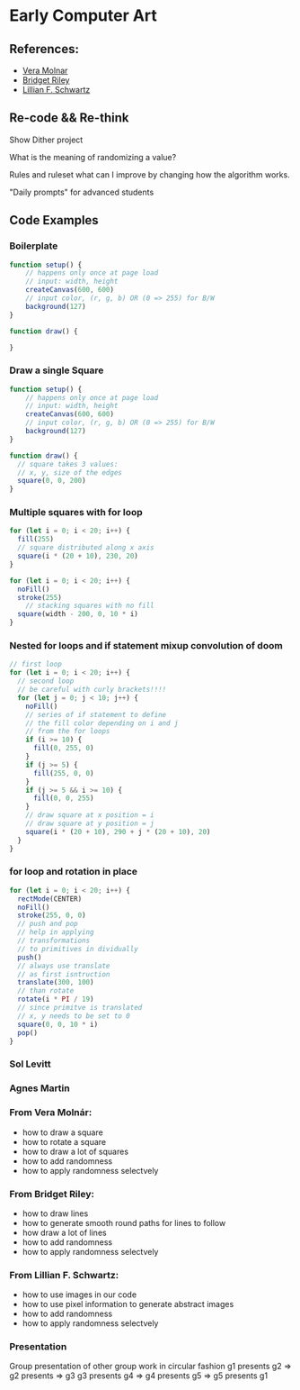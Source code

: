 # Early Computer Art


## References:
* [Vera Molnar](https://www.google.com/search?sca_esv=e6cbb193bcbd8d96&hl=en&q=vera+molnar&udm=2&fbs=ABzOT_CWdhQLP1FcmU5B0fn3xuWpA-dk4wpBWOGsoR7DG5zJBjLjqIC1CYKD9D-DQAQS3Z44LBK6yTXN_5587Z3ya9D7YaZgR7wOcelL7QO8tGqeqPg3wL_up5PM6gpd3X51iM5Lxec_LxvAHp2fQBxKkFjlVB1hnKs8azmIEgz2y9cQjxkXx7KoCTUV_591RdzoLpSHbs6BGrIkNRfB1nLwjY-WCJUAJA&sa=X&ved=2ahUKEwjIkv2KyoSMAxVPgf0HHeobHRwQtKgLegQIFxAB&biw=2560&bih=1302#vhid=eMhkSykdQSt1tM&vssid=mosaic)
* [Bridget Riley](https://www.google.com/search?sca_esv=e6cbb193bcbd8d96&hl=en&q=Bridget+Riley&udm=2&fbs=ABzOT_CWdhQLP1FcmU5B0fn3xuWpA-dk4wpBWOGsoR7DG5zJBjLjqIC1CYKD9D-DQAQS3Z44LBK6yTXN_5587Z3ya9D7hwo9slGPLDAsNLl5XtZMmgWLYCCECmC6vfubQXxuBctbhQGqBEEz1X6DcDvISG4hiFJU-OKkmAfrwJKb1v6z4x9Etdi66RTx93zxliTNT2RGafA2F59qXn-OkmehMNgcYClAQg&sa=X&ved=2ahUKEwjA4Nmyy4SMAxV48LsIHYvYOyUQtKgLegQIGhAB&biw=2560&bih=1302#vhid=rlPjUSyxPvleSM&vssid=mosaic)
* [Lillian F. Schwartz](https://www.google.com/search?sca_esv=e6cbb193bcbd8d96&hl=en&q=Lillian+F.+Schwartz&udm=2&fbs=ABzOT_CWdhQLP1FcmU5B0fn3xuWpA-dk4wpBWOGsoR7DG5zJBnsX62dbVmWR6QCQ5QEtPRrN1KFHti9EP_dqC742rxzHRLBZCil0j9azScQIqAr91A_0wL2IpY3AzDXFwXxvoefAS8agvZi8uq54xqUnkjI7wRVrDZLPWPaoLlugFdQCjZLAp0Zw9fg2zC9lNNCbuu-BrXQFwQpfHWzMFD8xiMVxvJ90MQ&sa=X&ved=2ahUKEwjPttjiy4SMAxX1gf0HHXjHDSAQtKgLegQIFhAB&biw=2560&bih=1302#vhid=Uv2uIc9TK2MZ7M&vssid=mosaic)

## Re-code && Re-think
Show Dither project

What is the meaning of randomizing a value?

Rules and ruleset what can I improve by changing how the algorithm works.

"Daily prompts" for advanced students


## Code Examples
### Boilerplate

```javascript
function setup() {
    // happens only once at page load
    // input: width, height
    createCanvas(600, 600)
    // input color, (r, g, b) OR (0 => 255) for B/W
    background(127)
}

function draw() {

}
```

### Draw a single Square

```javascript
function setup() {
    // happens only once at page load
    // input: width, height
    createCanvas(600, 600)
    // input color, (r, g, b) OR (0 => 255) for B/W
    background(127)
}

function draw() {
  // square takes 3 values:
  // x, y, size of the edges
  square(0, 0, 200)
}
```

### Multiple squares with for loop

```javascript
for (let i = 0; i < 20; i++) {
  fill(255)
  // square distributed along x axis
  square(i * (20 + 10), 230, 20)
}

for (let i = 0; i < 20; i++) {
  noFill()
  stroke(255)
	// stacking squares with no fill
  square(width - 200, 0, 10 * i)
}

```

### Nested for loops and if statement mixup convolution of doom

```javascript
// first loop 
for (let i = 0; i < 20; i++) {
  // second loop 
  // be careful with curly brackets!!!!
  for (let j = 0; j < 10; j++) {
    noFill()
    // series of if statement to define 
    // the fill color depending on i and j
    // from the for loops
    if (i >= 10) {
      fill(0, 255, 0)
    }
    if (j >= 5) {
      fill(255, 0, 0)
    }
    if (j >= 5 && i >= 10) {
      fill(0, 0, 255)
    }
    // draw square at x position = i
    // draw square at y position = j
    square(i * (20 + 10), 290 + j * (20 + 10), 20)
  }
}
```

### for loop and rotation in place

```javascript
for (let i = 0; i < 20; i++) {
  rectMode(CENTER)
  noFill()
  stroke(255, 0, 0)
  // push and pop 
  // help in applying 
  // transformations
  // to primitives in dividually
  push()
  // always use translate
  // as first isntruction
  translate(300, 100)
  // than rotate
  rotate(i * PI / 19)
  // since primitve is translated
  // x, y needs to be set to 0
  square(0, 0, 10 * i)
  pop()
}
```


### Sol Levitt

### Agnes Martin

### From Vera Molnár:
* how to draw a square
* how to rotate a square
* how to draw a lot of squares
* how to add randomness
* how to apply randomness selectvely

### From Bridget Riley:
* how to draw lines
* how to generate smooth round paths for lines to follow
* how draw a lot of lines
* how to add randomness
* how to apply randomness selectvely

### From Lillian F. Schwartz:
* how to use images in our code
* how to use pixel information to generate abstract images
* how to add randomness
* how to apply randomness selectvely



### Presentation
Group presentation of other group work in circular fashion
g1 presents g2 => g2 presents => g3 g3 presents g4 => g4 presents g5 => g5 presents g1
